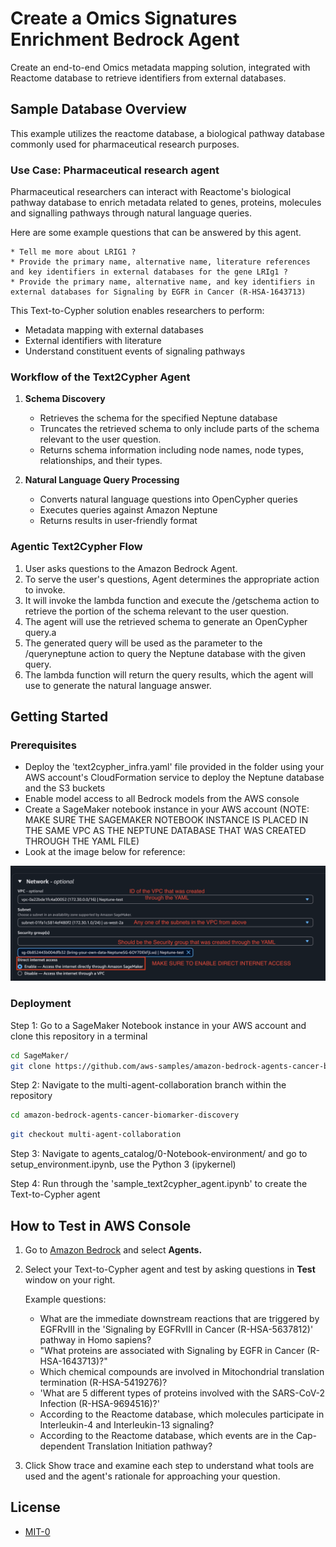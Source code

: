 # Create a Omics Signatures Enrichment Bedrock Agent

Create an end-to-end Omics metadata mapping solution, integrated with Reactome database to retrieve identifiers from external databases.

## Sample Database Overview

This example utilizes the reactome database, a biological pathway database commonly used for pharmaceutical research purposes. 

### Use Case: Pharmaceutical research agent

Pharmaceutical researchers can interact with Reactome's biological pathway database to enrich metadata related to genes, proteins, molecules and signalling pathways through natural language queries.

Here are some example questions that can be answered by this agent.

    * Tell me more about LRIG1 ? 
    * Provide the primary name, alternative name, literature references and key identifiers in external databases for the gene LRIg1 ?
    * Provide the primary name, alternative name, and key identifiers in external databases for Signaling by EGFR in Cancer (R-HSA-1643713)

This Text-to-Cypher solution enables researchers to perform:

- Metadata mapping with external databases 
- External identifiers with literature
- Understand constituent events of signaling pathways

### Workflow of the Text2Cypher Agent

1. **Schema Discovery**
    - Retrieves the schema for the specified Neptune database
    - Truncates the retrieved schema to only include parts of the schema relevant to the user question.
    - Returns schema information including node names, node types, relationships, and their types.

2. **Natural Language Query Processing**
    - Converts natural language questions into OpenCypher queries
    - Executes queries against Amazon Neptune
    - Returns results in user-friendly format

### Agentic Text2Cypher Flow

1. User asks questions to the Amazon Bedrock Agent.
2. To serve the user's questions, Agent determines the appropriate action to invoke.
3. It will invoke the lambda function and execute the /getschema action to retrieve the portion of the schema relevant to the user question.
4. The agent will use the retrieved schema to generate an OpenCypher query.a
5. The generated query will be used as the parameter to the /queryneptune action to query the Neptune database with the given query.
6. The lambda function will return the query results, which the agent will use to generate the natural language answer.

## Getting Started

### Prerequisites

- Deploy the 'text2cypher_infra.yaml' file provided in the folder using your AWS account's CloudFormation service to deploy the Neptune database and the S3 buckets
- Enable model access to all Bedrock models from the AWS console
- Create a SageMaker notebook instance in your AWS account (NOTE: MAKE SURE THE SAGEMAKER NOTEBOOK INSTANCE IS PLACED IN THE SAME VPC AS THE NEPTUNE DATABASE THAT WAS CREATED THROUGH THE YAML FILE)
- Look at the image below for reference:

![SageMaker Notebook Config](../images/sagemaker_notebook_config.png) 



### Deployment

Step 1: Go to a SageMaker Notebook instance in your AWS account and clone this repository in a terminal

```bash
cd SageMaker/
git clone https://github.com/aws-samples/amazon-bedrock-agents-cancer-biomarker-discovery.git
```

Step 2: Navigate to the multi-agent-collaboration branch within the repository
```bash
cd amazon-bedrock-agents-cancer-biomarker-discovery
```
```bash
git checkout multi-agent-collaboration
```

Step 3: Navigate to agents_catalog/0-Notebook-environment/ and go to setup_environment.ipynb, use the Python 3 (ipykernel)

Step 4: Run through the 'sample_text2cypher_agent.ipynb' to create the Text-to-Cypher agent

## How to Test in AWS Console

1. Go to [Amazon Bedrock](https://console.aws.amazon.com/bedrock) and select **Agents.**

2. Select your Text-to-Cypher agent and test by asking questions in **Test** window on your right. 

    Example questions:

    * What are the immediate downstream reactions that are triggered by EGFRvIII in the 'Signaling by EGFRvIII in Cancer (R-HSA-5637812)' pathway in Homo sapiens? 
    * "What proteins are associated with Signaling by EGFR in Cancer (R-HSA-1643713)?"
    * Which chemical compounds are involved in Mitochondrial translation termination (R-HSA-5419276)?
    * 'What are 5 different types of proteins involved with the SARS-CoV-2 Infection (R-HSA-9694516)?'
    * According to the Reactome database, which molecules participate in Interleukin-4 and Interleukin-13 signaling?
    * According to the Reactome database, which events are in the Cap-dependent Translation Initiation pathway?

3. Click Show trace and examine each step to understand what tools are used and the agent's rationale for approaching your question.

## License

- [MIT-0](/LICENSE)
